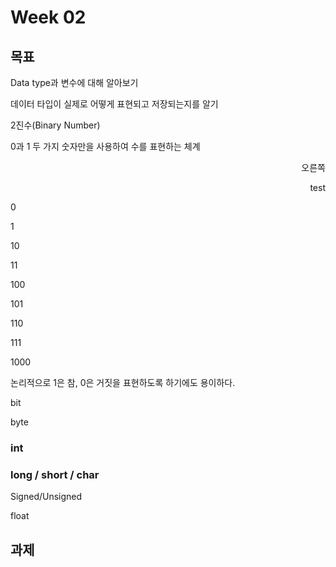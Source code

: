 # Week 02

## 목표

Data type과 변수에 대해 알아보기

데이터 타입이 실제로 어떻게 표현되고 저장되는지를 알기



2진수(Binary Number)

0과 1 두 가지 숫자만을 사용하여 수를 표현하는 체계

<div style="text-align: right"> 오른쪽 </div>

<p style="text-align: right;">
test
</p>





0

1

10

11

100

101

110

111

1000

논리적으로 1은 참, 0은 거짓을 표현하도록 하기에도 용이하다.



bit



byte



### int

### long / short / char



Signed/Unsigned



float





## 과제

